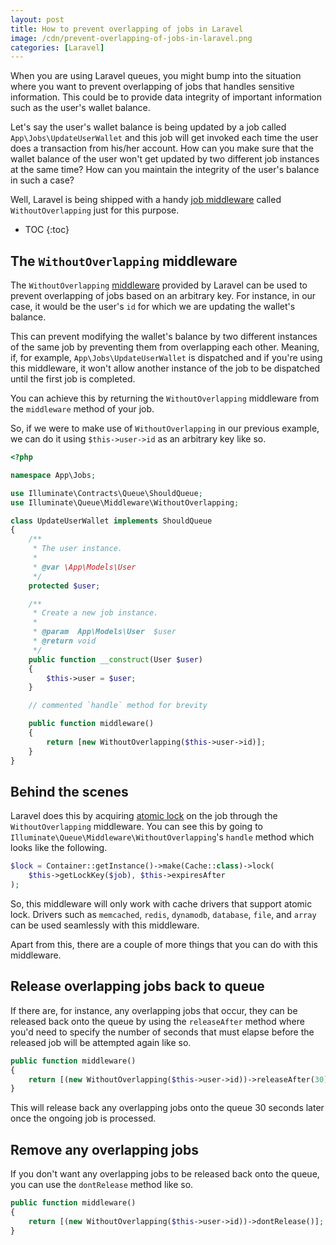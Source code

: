 ```yaml
---
layout: post
title: How to prevent overlapping of jobs in Laravel
image: /cdn/prevent-overlapping-of-jobs-in-laravel.png
categories: [Laravel]
---
```


When you are using Laravel queues, you might bump into the situation where you want to prevent overlapping of jobs that handles sensitive information. This could be to provide data integrity of important information such as the user's wallet balance.

Let's say the user's wallet balance is being updated by a job called `App\Jobs\UpdateUserWallet` and this job will get invoked each time the user does a transaction from his/her account. How can you make sure that the wallet balance of the user won't get updated by two different job instances at the same time? How can you maintain the integrity of the user's balance in such a case?

Well, Laravel is being shipped with a handy [job middleware](https://laravel.com/docs/8.x/queues#job-middleware) called `WithoutOverlapping` just for this purpose.

* TOC
{:toc}

## The `WithoutOverlapping` middleware

The `WithoutOverlapping` [middleware](https://laravel.com/docs/8.x/queues#job-middleware) provided by Laravel can be used to prevent overlapping of jobs based on an arbitrary key. For instance, in our case, it would be the user's `id` for which we are updating the wallet's balance.

This can prevent modifying the wallet's balance by two different instances of the same job by preventing them from overlapping each other. Meaning, if, for example, `App\Jobs\UpdateUserWallet` is dispatched and if you're using this middleware, it won't allow another instance of the job to be dispatched until the first job is completed.

You can achieve this by returning the `WithoutOverlapping` middleware from the `middleware` method of your job. 

So, if we were to make use of `WithoutOverlapping` in our previous example, we can do it using `$this->user->id` as an arbitrary key like so.

```php
<?php

namespace App\Jobs;

use Illuminate\Contracts\Queue\ShouldQueue;
use Illuminate\Queue\Middleware\WithoutOverlapping;

class UpdateUserWallet implements ShouldQueue
{
    /**
     * The user instance.
     *
     * @var \App\Models\User
     */
    protected $user;

    /**
     * Create a new job instance.
     *
     * @param  App\Models\User  $user
     * @return void
     */
    public function __construct(User $user)
    {
        $this->user = $user;
    }

    // commented `handle` method for brevity

    public function middleware()
    {
        return [new WithoutOverlapping($this->user->id)];
    }
}
```

## Behind the scenes

Laravel does this by acquiring [atomic lock](https://laravel.com/docs/8.x/cache#atomic-locks) on the job through the `WithoutOverlapping` middleware. You can see this by going to `Illuminate\Queue\Middleware\WithoutOverlapping`'s `handle` method which looks like the following.

```php
$lock = Container::getInstance()->make(Cache::class)->lock(
    $this->getLockKey($job), $this->expiresAfter
);
```

So, this middleware will only work with cache drivers that support atomic lock. Drivers such as `memcached`, `redis`, `dynamodb`, `database`, `file`, and `array` can be used seamlessly with this middleware.

Apart from this, there are a couple of more things that you can do with this middleware.

## Release overlapping jobs back to queue

If there are, for instance, any overlapping jobs that occur, they can be released back onto the queue by using the `releaseAfter` method where you'd need to specify the number of seconds that must elapse before the released job will be attempted again like so.

```php
public function middleware()
{
    return [(new WithoutOverlapping($this->user->id))->releaseAfter(30)];
}
```

This will release back any overlapping jobs onto the queue 30 seconds later once the ongoing job is processed.

## Remove any overlapping jobs

If you don't want any overlapping jobs to be released back onto the queue, you can use the `dontRelease` method like so.

```php
public function middleware()
{
    return [(new WithoutOverlapping($this->user->id))->dontRelease()];
}
```
